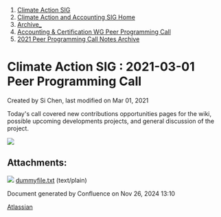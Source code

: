 1. [Climate Action SIG](index.html)
2. [Climate Action and Accounting SIG Home](Climate-Action-and-Accounting-SIG-Home_19005445.html)
3. [Archive\_](Archive__19006062.html)
4. [Accounting &amp; Certification WG Peer Programming Call](19006574.html)
5. [2021 Peer Programming Call Notes Archive](2021-Peer-Programming-Call-Notes-Archive_19006679.html)

# Climate Action SIG : 2021-03-01 Peer Programming Call

Created by Si Chen, last modified on Mar 01, 2021

Today's call covered new contributions opportunities pages for the wiki, possible upcoming developments projects, and general discussion of the project.

![](plugins/servlet/confluence/placeholder/unknown-attachment)

## Attachments:

![](images/icons/bullet_blue.gif) [dummyfile.txt](attachments/19006802/19006803.txt) (text/plain)

Document generated by Confluence on Nov 26, 2024 13:10

[Atlassian](http://www.atlassian.com/)
